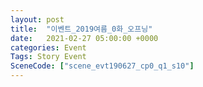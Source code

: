 ```yaml
---
layout: post
title:  "이벤트_2019여름_0화_오프닝"
date:   2021-02-27 05:00:00 +0000
categories: Event
Tags: Story Event
SceneCode: ["scene_evt190627_cp0_q1_s10"]
---
```

